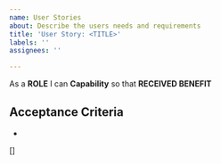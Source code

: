 ```yaml
---
name: User Stories
about: Describe the users needs and requirements
title: 'User Story: <TITLE>'
labels: ''
assignees: ''

---
```


As a **ROLE**  I can **Capability** so that **RECEIVED BENEFIT**


## Acceptance Criteria
- 
[]
